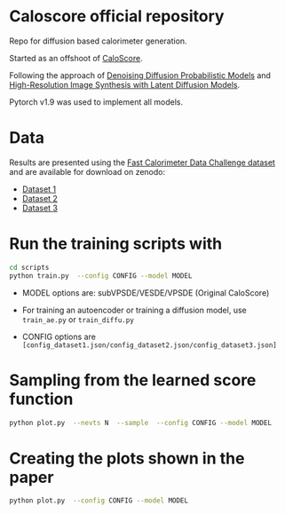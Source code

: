 # Caloscore official repository

Repo for diffusion based calorimeter generation.

Started as an offshoot of
[CaloScore](https://github.com/ViniciusMikuni/CaloScore).

Following the approach of [Denoising Diffusion Probabilistic
Models](https://arxiv.org/abs/2006.11239) and [High-Resolution Image Synthesis
with Latent Diffusion Models](http://arxiv.org/abs/2112.10752).



Pytorch v1.9  was used to implement all models. 

# Data

Results are presented using the [Fast Calorimeter Data Challenge dataset](https://calochallenge.github.io/homepage/) and are available for download on zenodo:
* [Dataset 1](https://zenodo.org/record/6368338)
* [Dataset 2](https://zenodo.org/record/6366271)
* [Dataset 3](https://zenodo.org/record/6366324)

# Run the training scripts with

```bash
cd scripts
python train.py  --config CONFIG --model MODEL
```
* MODEL options are: subVPSDE/VESDE/VPSDE (Original CaloScore)
* For training an autoencoder or training a diffusion model, use `train_ae.py` or `train_diffu.py`

* CONFIG options are ```[config_dataset1.json/config_dataset2.json/config_dataset3.json]```

# Sampling from the learned score function

```bash
python plot.py  --nevts N  --sample  --config CONFIG --model MODEL
```
# Creating the plots shown in the paper

```bash
python plot.py  --config CONFIG --model MODEL
```


